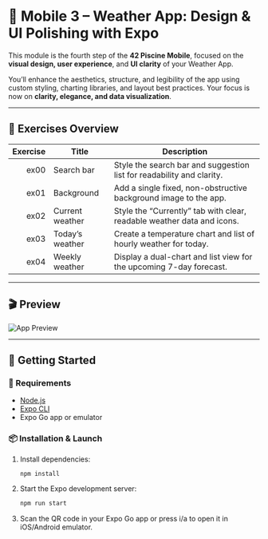 # 🎨 Mobile 3 – Weather App: Design & UI Polishing with Expo

This module is the fourth step of the **42 Piscine Mobile**, focused on the **visual design, user experience**, and **UI clarity** of your Weather App.

You’ll enhance the aesthetics, structure, and legibility of the app using custom styling, charting libraries, and layout best practices. Your focus is now on **clarity, elegance, and data visualization**.

---

## 🧩 Exercises Overview

| Exercise | Title             | Description                                                              |
|---------:|-------------------|--------------------------------------------------------------------------|
| ex00     | Search bar        | Style the search bar and suggestion list for readability and clarity.    |
| ex01     | Background        | Add a single fixed, non-obstructive background image to the app.         |
| ex02     | Current weather   | Style the “Currently” tab with clear, readable weather data and icons.   |
| ex03     | Today’s weather   | Create a temperature chart and list of hourly weather for today.         |
| ex04     | Weekly weather    | Display a dual-chart and list view for the upcoming 7-day forecast.      |

---

## 🎬 Preview

![App Preview](./docs/preview.gif)

---

## 🚀 Getting Started

### 🔧 Requirements

- [Node.js](https://nodejs.org/)
- [Expo CLI](https://docs.expo.dev/get-started/installation/)
- Expo Go app or emulator

### 📦 Installation & Launch

1. Install dependencies:
   ```bash
   npm install
   ```
2. Start the Expo development server:
   ```bash
   npm run start
   ```
3. Scan the QR code in your Expo Go app or press i/a to open it in iOS/Android emulator.